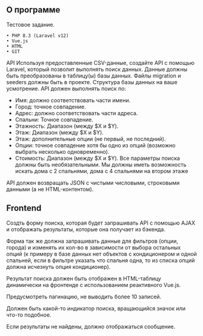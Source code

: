 
## О программе

Тестовое задание.

    • PHP 8.3 (Laravel v12)
    • Vue.js
    • HTML
    • GIT 
API
Используя предоставленные CSV-данные, создайте API с помощью Laravel, который позволит выполнять поиск данных.
Данные должны быть преобразованы в таблицу(ы) базы данных. Файлы migration  и seeders должны быть в проекте.
Структура базы данных на ваше усмотрение.
API должен выполнять поиск по:
- Имя: должно соответствовать части имени.
- Город: точное совпадение.
- Адрес: должно соответствовать части адреса.
- Спальни: Точное совпадение.
- Этажность: Диапазон (между $X и $Y).
- Этаж: Диапазон (между $X и $Y).
- Этаж: дополнительные опции (не первый, не последний).
- Опции: точное совпадение хотя бы одно из опций (возможно выбрать несколько одновременно).
- Стоимость: Диапазон (между $X и $Y).
Все параметры поиска должны быть необязательными. Мы должны иметь возможность искать дома с 2 спальнями, дома с 4 спальнями на втором этаже

API должен возвращать JSON с чистыми числовыми, строковыми данными (а не HTML-контентом).

## Frontend

Создть форму поиска, которая будет запрашивать API с помощью AJAX и отображать результаты, которые она получает из бэкенда.

Форма так же должна запрашивать данные для фильтров (опции, города) и изменять их кол-во в зависимости от выбора остальных опций (к примеру в базе данных нет объектов с кондиционером и одной спальней, если в фильтре указать что спальня одна, то из списка опций должна исчезнуть опция кондиционер). 

Результат поиска должен быть отображен в HTML-таблицу динамически на фронтенде с использованием реактивного Vue.js. 

Предусмотреть пагинацию, не выводить более 10 записей.

Должен быть какой-то индикатор поиска, вращающийся значок или что-то подобное.

Если результаты не найдены, должно отображаться сообщение.
